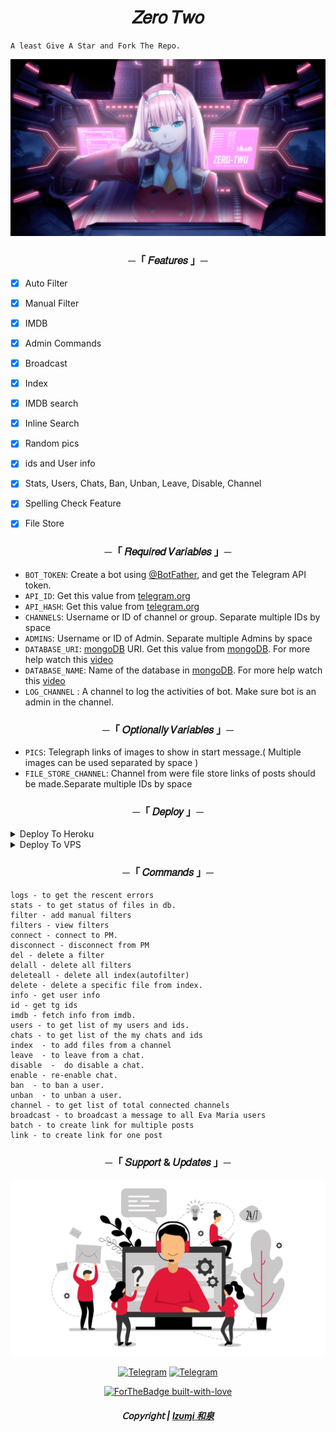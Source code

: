 <h1 align="center">
  <b>𝑍𝑒𝑟𝑜 𝑇𝑤𝑜</b>
</h1>

```
A least Give A Star and Fork The Repo.
```
<p align="center">
  <img src="https://github.com/AL3X-Github/Resources/blob/main/Photos/02.jpg" alt="Zero Two Logo">
</p>

<h3 align="center">
    ─「 𝐹𝑒𝑎𝑡𝑢𝑟𝑒𝑠 」─ 
</h3>

- [x] Auto Filter
- [x] Manual Filter
- [x] IMDB
- [x] Admin Commands
- [x] Broadcast
- [x] Index
- [x] IMDB search
- [x] Inline Search
- [x] Random pics
- [x] ids and User info 
- [x] Stats, Users, Chats, Ban, Unban, Leave, Disable, Channel
- [x] Spelling Check Feature
- [x] File Store


<h3 align="center">
    ─「 𝑅𝑒𝑞𝑢𝑖𝑟𝑒𝑑 𝑉𝑎𝑟𝑖𝑎𝑏𝑙𝑒𝑠 」─ 
</h3>

* `BOT_TOKEN`: Create a bot using [@BotFather](https://telegram.dog/BotFather), and get the Telegram API token.
* `API_ID`: Get this value from [telegram.org](https://my.telegram.org/apps)
* `API_HASH`: Get this value from [telegram.org](https://my.telegram.org/apps)
* `CHANNELS`: Username or ID of channel or group. Separate multiple IDs by space
* `ADMINS`: Username or ID of Admin. Separate multiple Admins by space
* `DATABASE_URI`: [mongoDB](https://www.mongodb.com) URI. Get this value from [mongoDB](https://www.mongodb.com). For more help watch this [video](https://youtu.be/1G1XwEOnxxo)
* `DATABASE_NAME`: Name of the database in [mongoDB](https://www.mongodb.com). For more help watch this [video](https://youtu.be/Miajl2amrKo)
* `LOG_CHANNEL` : A channel to log the activities of bot. Make sure bot is an admin in the channel.
<h3 align="center">
    ─「 𝑂𝑝𝑡𝑖𝑜𝑛𝑎𝑙𝑙𝑦 𝑉𝑎𝑟𝑖𝑎𝑏𝑙𝑒𝑠 」─ 
</h3>

* `PICS`: Telegraph links of images to show in start message.( Multiple images can be used separated by space )
* `FILE_STORE_CHANNEL`: Channel from were file store links of posts should be made.Separate multiple IDs by space


<h3 align="center">
    ─「 𝐷𝑒𝑝𝑙𝑜𝑦 」─
</h3>
<details><summary>Deploy To Heroku</summary>
<p>
<p align="center">
  <img src="https://github.com/AL3X-Github/Resources/blob/main/Photos/ZeroTwo.jpg" alt="Zero Two Logo">
</p>
<br>
<a href="https://telegram.dog/XTZ_HerokuBot?start=QUwzWC1HaXRodWIvWmVyb1R3byBtYWlu">
  <img src="https://www.herokucdn.com/deploy/button.svg" alt="Deploy">
</a>
</p>
</details>

<details><summary>Deploy To VPS</summary>
<p>
<pre>
git clone https://github.com/AL3X-Github/ZeroTwo
# Install Packages
pip3 install -U -r requirements.txt
Edit info.py with variables as given below then run bot
python3 bot.py
</pre>
</p>
</details>

<h3 align="center">
    ─「 𝐶𝑜𝑚𝑚𝑎𝑛𝑑𝑠 」─
</h3>

```
logs - to get the rescent errors
stats - to get status of files in db.
filter - add manual filters
filters - view filters
connect - connect to PM.
disconnect - disconnect from PM
del - delete a filter
delall - delete all filters
deleteall - delete all index(autofilter)
delete - delete a specific file from index.
info - get user info
id - get tg ids
imdb - fetch info from imdb.
users - to get list of my users and ids.
chats - to get list of the my chats and ids 
index  - to add files from a channel
leave  - to leave from a chat.
disable  -  do disable a chat.
enable - re-enable chat.
ban  - to ban a user.
unban  - to unban a user.
channel - to get list of total connected channels
broadcast - to broadcast a message to all Eva Maria users
batch - to create link for multiple posts
link - to create link for one post
```
<h3 align="center">
    ─「 𝑆𝑢𝑝𝑝𝑜𝑟𝑡 & 𝑈𝑝𝑑𝑎𝑡𝑒𝑠 」─
</h3>

<div align="center">

![Support Cover](https://github.com/AL3X-Github/Resources/blob/main/Photos/Support.png)

</div>

<div align="center">


[![Telegram](https://img.shields.io/badge/Group-%232C3454?style=for-the-badge&logo=telegram&logoColor=white)](https://telegram.dog/MaximXGroup) [![Telegram](https://img.shields.io/badge/Channel-%232C3454?style=for-the-badge&logo=telegram&logoColor=white)](https://telegram.dog/MaximXChannels)

[![ForTheBadge built-with-love](http://ForTheBadge.com/images/badges/built-with-love.svg)](https://github.com/AL3X-Github)

<h6>

**𝖢𝗈𝗉𝗒𝗋𝗂𝗀𝗁𝗍 |** [**Iᴢυɱi 和泉**](https://telegram.dog/MaximXRobot) 

</h6>
</div>

